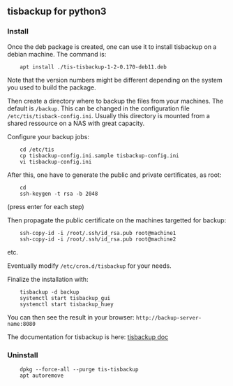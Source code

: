 ## tisbackup for python3  

### Install

Once the deb package is created, one can use it to install tisbackup on a debian machine. The command is:  
```
    apt install ./tis-tisbackup-1-2-0.170-deb11.deb
```  
Note that the version numbers might be different depending on the system you used to build the package.

Then create a directory where to backup the files from your machines. The default is ```/backup```.
This can be changed in the configuration file ```/etc/tis/tisback-config.ini```. Usually this
directory is mounted from a shared ressource on a NAS with great capacity.  

Configure your backup jobs:  
```
    cd /etc/tis
    cp tisbackup-config.ini.sample tisbackup-config.ini
    vi tisbackup-config.ini
```  

After this, one have to generate the public and private certificates, as root:  
```
    cd
    ssh-keygen -t rsa -b 2048
```  
(press enter for each step)

Then propagate the public certificate on the machines targetted for backup:  
```
    ssh-copy-id -i /root/.ssh/id_rsa.pub root@machine1
    ssh-copy-id -i /root/.ssh/id_rsa.pub root@machine2
```  
etc.


Eventually modify ```/etc/cron.d/tisbackup``` for your needs.

Finalize the installation with:  
```
    tisbackup -d backup
    systemctl start tisbackup_gui
    systemctl start tisbackup_huey
```

You can then see the result in your browser: ```http://backup-server-name:8080```

The documentation for tisbackup is here: [tisbackup doc](https://tisbackup.readthedocs.io/en/latest/index.html)

### Uninstall
```
    dpkg --force-all --purge tis-tisbackup
    apt autoremove
 ```
 

